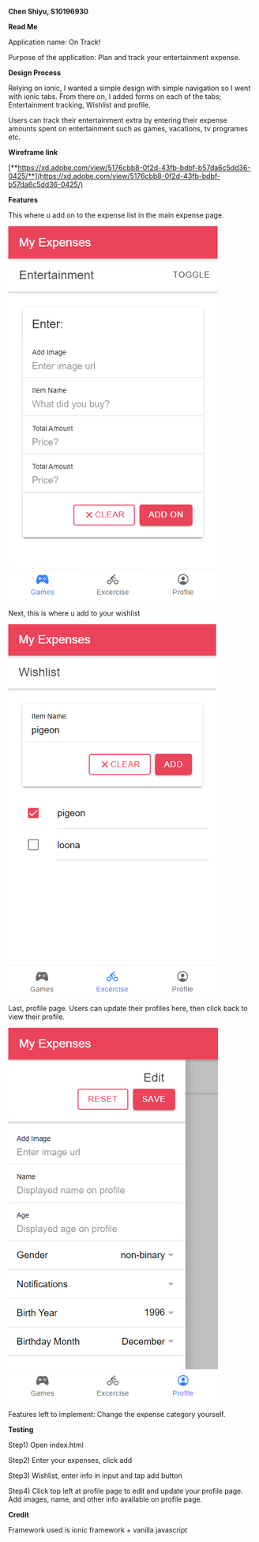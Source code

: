 **Chen Shiyu, S10196930**

**Read Me**

Application name: On Track!

Purpose of the application: Plan and track your entertainment expense.

**Design Process**

Relying on ionic, I wanted a simple design with simple navigation so I went with ionic tabs. From there on, I added forms on each of the tabs; Entertainment tracking, Wishlist and profile.

Users can track their entertainment extra by entering their expense amounts spent on entertainment such as games, vacations, tv programes etc.

**Wireframe link**

[**https://xd.adobe.com/view/5176cbb8-0f2d-43fb-bdbf-b57da6c5dd36-0425/**](https://xd.adobe.com/view/5176cbb8-0f2d-43fb-bdbf-b57da6c5dd36-0425/)

**Features**

This where u add on to the expense list in the main expense page.

![](/images/extertainment.png)

Next, this is where u add to your wishlist

![](/images/wishlist.png)

Last, profile page. Users can update their profiles here, then click back to view their profile.

![](/images/profile.png)

Features left to implement: Change the expense category yourself.

**Testing**

Step1) Open index.html

Step2) Enter your expenses, click add

Step3) Wishlist, enter info in input and tap add button

Step4) Click top left at profile page to edit and update your profile page. Add images, name, and other info available on profile page.

**Credit**

Framework used is ionic framework + vanilla javascript
